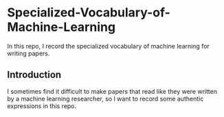 # Specialized-Vocabulary-of-Machine-Learning
In this repo, I record the specialized vocabulary of machine learning for writing papers.

## Introduction
I sometimes find it difficult to make papers that read like they were written by a machine learning researcher, so I want to record some authentic expressions in this repo.
